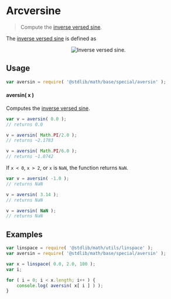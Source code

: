 # Arcversine

> Compute the [inverse versed sine][inverse-versed-sine].


<section class="intro">

The [inverse versed sine][inverse-versed-sine] is defined as

<!-- <equation class="equation" label="eq:arcversine" align="center" raw="\operatorname{aversin}(\theta) = \acos(1-\theta)" alt="Inverse versed sine."> -->

<div class="equation" align="center" data-raw-text="\operatorname{aversin}(\theta) = \acos(1-\theta)" data-equation="eq:arcversine">
    <img src="" alt="Inverse versed sine.">
    <br>
</div>

<!-- </equation> -->

</section>

<!-- /.intro -->


<section class="usage">

## Usage

``` javascript
var aversin = require( '@stdlib/math/base/special/aversin' );
```

#### aversin( x )

Computes the [inverse versed sine][inverse-versed-sine].

``` javascript
var v = aversin( 0.0 );
// returns 0.0

v = aversin( Math.PI/2.0 );
// returns ~2.1783

v = aversin( Math.PI/6.0 );
// returns ~1.0742
```

If `x < 0`, `x > 2`, or `x` is `NaN`, the function returns `NaN`.

``` javascript
var v = aversin( -1.0 );
// returns NaN

v = aversin( 3.14 );
// returns NaN

v = aversin( NaN );
// returns NaN
```

</section>

<!-- /.usage -->


<section class="examples">

## Examples

``` javascript
var linspace = require( '@stdlib/math/utils/linspace' );
var aversin = require( '@stdlib/math/base/special/aversin' );

var x = linspace( 0.0, 2.0, 100 );
var i;

for ( i = 0; i < x.length; i++ ) {
    console.log( aversin( x[ i ] ) );
}
```

</section>

<!-- /.examples -->


<section class="links">

[inverse-versed-sine]: https://en.wikipedia.org/wiki/Versine

</section>

<!-- /.links -->
